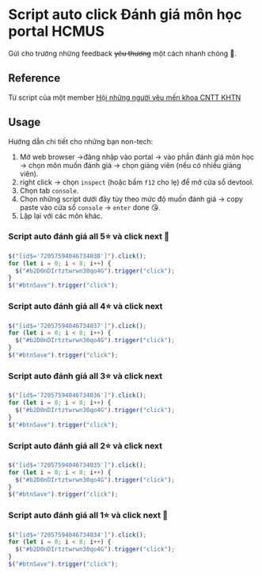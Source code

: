 # Script auto click Đánh giá môn học portal HCMUS

Gửi cho trường những feedback ~~yêu thương~~ một cách nhanh chóng 🥰.

## Reference

Từ script của một member [Hội những người yêu mến khoa CNTT KHTN](https://www.facebook.com/groups/248509253599529)

## Usage

Hướng dẫn chi tiết cho những bạn non-tech:

1. Mở web browser &rarr;đăng nhập vào portal &rarr; vào phần đánh giá môn học &rarr; chọn môn muốn đánh giá &rarr; chọn giảng viên (nếu có nhiều giảng viên).
2. right click &rarr; chọn `inspect` (hoặc bấm `f12` cho lẹ) để mở cửa sổ devtool.
3. Chọn tab `console`.
4. Chọn những script dưới đây tùy theo mức độ muốn đánh giá &rarr; copy paste vào cửa sổ `console` &rarr; `enter` done 😘.
5. Lặp lại với các môn khác.

### Script auto đánh giá all 5⭐ và click next 🥰

```js
$("[id$='72057594046734038']").click();
for (let i = 0; i < 8; i++) {
  $("#b2D0nDIrtztwrwn30qo4G").trigger("click");
}
$("#btnSave").trigger("click");
```


### Script auto đánh giá all 4⭐ và click next

```js
$("[id$='72057594046734037']").click();
for (let i = 0; i < 8; i++) {
  $("#b2D0nDIrtztwrwn30qo4G").trigger("click");
}
$("#btnSave").trigger("click");
```


### Script auto đánh giá all 3⭐ và click next

```js
$("[id$='72057594046734036']").click();
for (let i = 0; i < 8; i++) {
  $("#b2D0nDIrtztwrwn30qo4G").trigger("click");
}
$("#btnSave").trigger("click");
```


### Script auto đánh giá all 2⭐ và click next

```js
$("[id$='72057594046734035']").click();
for (let i = 0; i < 8; i++) {
  $("#b2D0nDIrtztwrwn30qo4G").trigger("click");
}
$("#btnSave").trigger("click");
```


### Script auto đánh giá all 1⭐ và click next 👿

```js
$("[id$='72057594046734034']").click();
for (let i = 0; i < 8; i++) {
  $("#b2D0nDIrtztwrwn30qo4G").trigger("click");
}
$("#btnSave").trigger("click");
```
